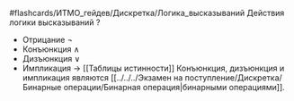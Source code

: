 #flashcards/ИТМО_гейдев/Дискретка/Логика_высказываний
Действия логики высказываний
?
 - Отрицание $\lnot$
 - Конъюнкция $\wedge$
 - Дизъюнкция $\vee$
 - Импликация $\to$
[[Таблицы истинности]]
Конъюнкция, дизъюнкция и импликация являются [[../../../Экзамен на поступление/Дискретка/Бинарные операции/Бинарная операция|бинарными операциями]].
